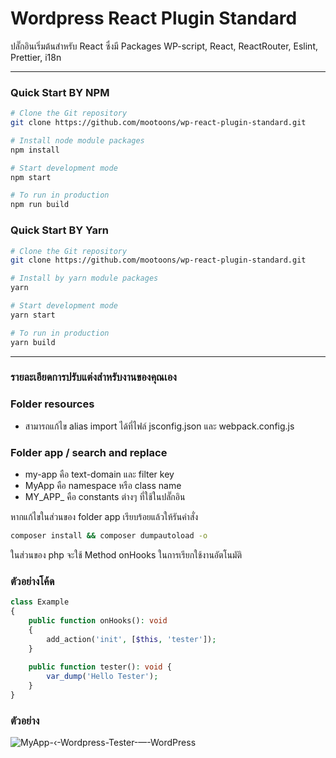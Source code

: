 # Wordpress React Plugin Standard

ปลั๊กอินเริ่มต้นสำหรับ React ซึ่งมี Packages WP-script, React, ReactRouter, Eslint, Prettier, i18n

---

### Quick Start BY NPM

```sh
# Clone the Git repository
git clone https://github.com/mootoons/wp-react-plugin-standard.git

# Install node module packages
npm install

# Start development mode
npm start

# To run in production
npm run build

```

### Quick Start BY Yarn

```sh
# Clone the Git repository
git clone https://github.com/mootoons/wp-react-plugin-standard.git

# Install by yarn module packages
yarn

# Start development mode
yarn start

# To run in production
yarn build

```

---

### รายละเอียดการปรับแต่งสำหรับงานของคุณเอง

### Folder resources

- สามารถแก้ไข alias import ได้ที่ไฟล์ jsconfig.json และ webpack.config.js

### Folder app / search and replace

- my-app คือ text-domain และ filter key
- MyApp คือ namespace หรือ class name
- MY_APP\_ คือ constants ต่างๆ ที่ใช้ในปลั๊กอิน

หากแก้ไขในส่วนของ folder app เรียบร้อยแล้วให้รันคำสั่ง

```sh
composer install && composer dumpautoload -o
```

ในส่วนของ php จะใช้ Method onHooks ในการเรียกใช้งานอัตโนมัติ

### ตัวอย่างโค้ด
```php
class Example
{
    public function onHooks(): void
    {
        add_action('init', [$this, 'tester']);
    }
    
    public function tester(): void {
        var_dump('Hello Tester');
    }
}
```

### ตัวอย่าง

![MyApp-‹-Wordpress-Tester-—-WordPress](https://user-images.githubusercontent.com/11506169/179348473-4369d12e-e534-4642-a3a7-8d817220d6eb.jpg)
